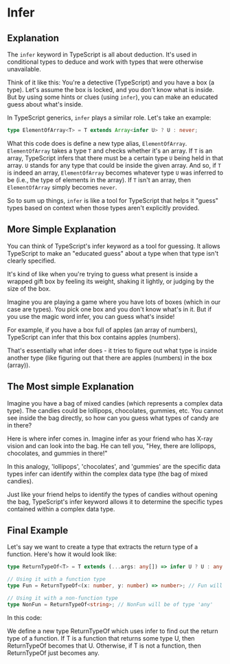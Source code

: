 # Infer

## Explanation

The `infer` keyword in TypeScript is all about deduction. It's used in conditional types to deduce and work with types that were otherwise unavailable.

Think of it like this: You're a detective (TypeScript) and you have a box (a type). Let's assume the box is locked, and you don't know what is inside. But by using some hints or clues (using `infer`), you can make an educated guess about what's inside.

In TypeScript generics, `infer` plays a similar role. Let's take an example:

```typescript
type ElementOfArray<T> = T extends Array<infer U> ? U : never;
```

What this code does is define a new type alias, `ElementOfArray`. `ElementOfArray` takes a type `T` and checks whether it's an array. If `T` is an array, TypeScript infers that there must be a certain type `U` being held in that array. `U` stands for any type that could be inside the given array. And so, if `T` is indeed an array, `ElementOfArray` becomes whatever type `U` was inferred to be (i.e., the type of elements in the array). If `T` isn't an array, then `ElementOfArray` simply becomes `never`.

So to sum up things, `infer` is like a tool for TypeScript that helps it "guess" types based on context when those types aren't explicitly provided.

## More Simple Explanation

You can think of TypeScript's infer keyword as a tool for guessing. It allows TypeScript to make an "educated guess" about a type when that type isn't clearly specified.

It's kind of like when you're trying to guess what present is inside a wrapped gift box by feeling its weight, shaking it lightly, or judging by the size of the box.

Imagine you are playing a game where you have lots of boxes (which in our case are types). You pick one box and you don't know what's in it. But if you use the magic word infer, you can guess what's inside!

For example, if you have a box full of apples (an array of numbers), TypeScript can infer that this box contains apples (numbers).

That's essentially what infer does - it tries to figure out what type is inside another type (like figuring out that there are apples (numbers) in the box (array)).

## The Most simple Explanation

Imagine you have a bag of mixed candies (which represents a complex data type). The candies could be lollipops, chocolates, gummies, etc. You cannot see inside the bag directly, so how can you guess what types of candy are in there?

Here is where infer comes in. Imagine infer as your friend who has X-ray vision and can look into the bag. He can tell you, "Hey, there are lollipops, chocolates, and gummies in there!"

In this analogy, 'lollipops', 'chocolates', and 'gummies' are the specific data types infer can identify within the complex data type (the bag of mixed candies).

Just like your friend helps to identify the types of candies without opening the bag, TypeScript's infer keyword allows it to determine the specific types contained within a complex data type.

## Final Example

Let's say we want to create a type that extracts the return type of a function. Here's how it would look like:

```typescript
type ReturnTypeOf<T> = T extends (...args: any[]) => infer U ? U : any;

// Using it with a function type
type Fun = ReturnTypeOf<(x: number, y: number) => number>; // Fun will be of type 'number'

// Using it with a non-function type
type NonFun = ReturnTypeOf<string>; // NonFun will be of type 'any'
```

In this code:

We define a new type ReturnTypeOf<T> which uses infer to find out the return type of a function.
If T is a function that returns some type U, then ReturnTypeOf<T> becomes that U.
Otherwise, if T is not a function, then ReturnTypeOf<T> just becomes any.
